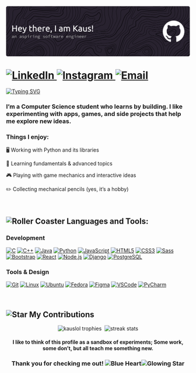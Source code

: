 <h1>
  <img src="headerFinal.png" alt="header"><p></p>
  
  <!-- Social badges -->
  <a href="https://www.linkedin.com/in/kaustubh-shirke-7a5772332/">
    <img src="https://ziadoua.github.io/m3-Markdown-Badges/badges/LinkedIn/linkedin3.svg" alt="LinkedIn">
  </a>
  <a href="https://instagram.com/kaus2006_lol">
    <img src="https://ziadoua.github.io/m3-Markdown-Badges/badges/Instagram/instagram3.svg" alt="Instagram">
  </a>
  <a href="https://mail.google.com/mail/?view=cm&fs=1&to=kaustubhshirke2006@gmail.com">
    <img src="https://ziadoua.github.io/m3-Markdown-Badges/badges/Gmail/gmail3.svg" alt="Email">
  </a>
</h1>

[![Typing SVG](https://readme-typing-svg.demolab.com?font=Fira+Code&size=25&pause=1000&color=CED6FF&width=950&lines=Welcome+to+my+little+corner+of+ideas+that+(sometimes)+work;A+collection+of+projects+held+together+by+caffeine+and+optimism)](https://git.io/typing-svg)

<h3> I’m a Computer Science student who learns by building. I like experimenting with apps, games, and side projects that help me explore new ideas.</h3>
<h3>Things I enjoy: </h3>

🖥️ Working with Python and its libraries

🤖 Learning fundamentals & advanced topics

🎮 Playing with game mechanics and interactive ideas

✏️ Collecting mechanical pencils (yes, it’s a hobby)

<br>

<h2 align="left"><img src="https://raw.githubusercontent.com/Tarikul-Islam-Anik/Animated-Fluent-Emojis/master/Emojis/Travel%20and%20places/Roller%20Coaster.png" alt="Roller Coaster" width="25" height="25" /> Languages and Tools:</h2>

<h3>Development </h3>

[![C](https://ziadoua.github.io/m3-Markdown-Badges/badges/C/c2.svg)](https://en.wikipedia.org/wiki/C_(programming_language))
[![C++](https://ziadoua.github.io/m3-Markdown-Badges/badges/C++/c++2.svg)](https://isocpp.org/)
[![Java](https://ziadoua.github.io/m3-Markdown-Badges/badges/Java/java2.svg)](https://www.java.com/)
[![Python](https://ziadoua.github.io/m3-Markdown-Badges/badges/Python/python2.svg)](https://www.python.org/)
[![JavaScript](https://ziadoua.github.io/m3-Markdown-Badges/badges/Javascript/javascript2.svg)](https://developer.mozilla.org/en-US/docs/Web/JavaScript)
[![HTML5](https://ziadoua.github.io/m3-Markdown-Badges/badges/HTML/html2.svg)](https://developer.mozilla.org/en-US/docs/Web/Guide/HTML/HTML5)
[![CSS3](https://ziadoua.github.io/m3-Markdown-Badges/badges/CSS/css2.svg)](https://developer.mozilla.org/en-US/docs/Web/CSS)
[![Sass](https://ziadoua.github.io/m3-Markdown-Badges/badges/Sass/sass2.svg)](https://sass-lang.com/)
[![Bootstrap](https://ziadoua.github.io/m3-Markdown-Badges/badges/Bootstrap/bootstrap2.svg)](https://getbootstrap.com/)
[![React](https://ziadoua.github.io/m3-Markdown-Badges/badges/React/react2.svg)](https://react.dev/)
[![Node.js](https://ziadoua.github.io/m3-Markdown-Badges/badges/NodeJS/nodejs2.svg)](https://nodejs.org/)
[![Django](https://ziadoua.github.io/m3-Markdown-Badges/badges/Django/django2.svg)](https://www.djangoproject.com/)
[![PostgreSQL](https://ziadoua.github.io/m3-Markdown-Badges/badges/PostgreSQL/postgresql2.svg)](https://www.postgresql.org/)

<h3>Tools & Design </h3>

[![Git](https://ziadoua.github.io/m3-Markdown-Badges/badges/Git/git2.svg)](https://git-scm.com/)
[![Linux](https://ziadoua.github.io/m3-Markdown-Badges/badges/Linux/linux2.svg)](https://www.linux.org/)
[![Ubuntu](https://ziadoua.github.io/m3-Markdown-Badges/badges/Ubuntu/ubuntu2.svg)](https://ubuntu.com/)
[![Fedora](https://ziadoua.github.io/m3-Markdown-Badges/badges/Fedora/fedora2.svg)](https://getfedora.org/)
[![Figma](https://ziadoua.github.io/m3-Markdown-Badges/badges/Figma/figma2.svg)](https://www.figma.com/)
[![VSCode](https://ziadoua.github.io/m3-Markdown-Badges/badges/VisualStudio/visualstudio2.svg)](https://code.visualstudio.com/)
[![PyCharm](https://ziadoua.github.io/m3-Markdown-Badges/badges/PyCharm/pycharm2.svg)](https://www.jetbrains.com/pycharm/)

<br>

<h2> <img src="https://raw.githubusercontent.com/Tarikul-Islam-Anik/Animated-Fluent-Emojis/master/Emojis/Travel%20and%20places/Star.png" alt="Star" width="25" height="25" /> My Contributions </h2>

<div align="center">
  <img src="https://github-profile-trophy.vercel.app/?username=kauslol&theme=gruvbox&row=2&column=2&title=-Followers" alt="kauslol trophies" style="height: 225px;">
  <img>  
  <img src="https://streak-stats.demolab.com?user=KausLol&theme=gruvbox&card_width=460" alt="streak stats" style="height: 225px;;">
</div>

<h4 align="center"> I like to think of this profile as a sandbox of experiments; Some work, some don’t, but all teach me something new.</h4>  
<h3 align="center"> Thank you for checking me out! <img src="https://raw.githubusercontent.com/Tarikul-Islam-Anik/Animated-Fluent-Emojis/master/Emojis/Smilies/Blue%20Heart.png" alt="Blue Heart" width="25" height="25" /><img src="https://raw.githubusercontent.com/Tarikul-Islam-Anik/Animated-Fluent-Emojis/master/Emojis/Travel%20and%20places/Glowing%20Star.png" alt="Glowing Star" width="25" height="25" /></h3>

<!-- ![snake gif](https://github.com/KausLol/KausLol/blob/output/github-snake-dark.svg) -->
